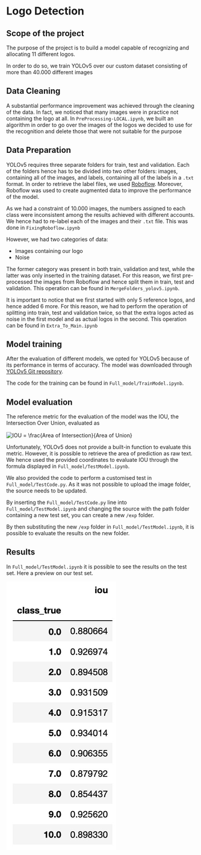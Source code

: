 # Logo Detection

## Scope of the project

The purpose of the project is to build a model capable of recognizing and allocating 11 different logos. 

In order to do so, we train YOLOv5 over our custom dataset consisting of more than 40.000 different images


## Data Cleaning

A substantial performance improvement was achieved through the cleaning of the data. In fact, we noticed that many images were in practice not containing the logo at all. In `PreProcessing-LOCAL.ipynb`, we built an algorithm in order to go over the images of the logos we decided to use for the recognition and delete those that were not suitable for the purpose


## Data Preparation

YOLOv5 requires three separate folders for train, test and validation. Each of the folders hence has to be divided into two other folders: images, containing all of the images, and labels, containing all of the labels in a `.txt` format. In order to retrieve the label files, we used [Roboflow](https://roboflow.com/). Moreover, Roboflow was used to create augmented data to improve the performance of the model.

As we had a constraint of 10.000 images, the numbers assigned to each class were inconsistent among the results achieved with different accounts. We hence had to re-label each of the images and their `.txt` file. This was done in `FixingRoboflow.ipynb`

However, we had two categories of data: 
* Images containing our logo
* Noise

The former category was present in both train, validation and test, while the latter was only inserted in the training dataset. For this reason, we first pre-processed the images from Roboflow and hence split them in train, test and validation. This operation can be found in `MergeFolders_yolov5.ipynb`.

It is important to notice that we first started with only 5 reference logos, and hence added 6 more. For this reason, we had to perform the operation of splitting into train, test and validation twice, so that the extra logos acted as noise in the first model and as actual logos in the second. This operation can be found in `Extra_To_Main.ipynb`

## Model training

After the evaluation of different models, we opted for YOLOv5 because of its performance in terms of accuracy. The model was downloaded through [YOLOv5 Git repository](https://github.com/ultralytics/yolov5).

The code for the training can be found in `Full_model/TrainModel.ipynb`. 

## Model evaluation

The reference metric for the evaluation of the model was the IOU, the Intersection Over Union, evaluated as 

<img src="http://www.sciweavers.org/tex2img.php?eq=IOU%20%3D%20%20%5Cfrac%7BArea%20of%20Intersection%7D%7BArea%20of%20Union%7D%20&bc=White&fc=Black&im=jpg&fs=12&ff=arev&edit=0" align="center" border="0" alt="IOU =  \frac{Area of Intersection}{Area of Union} " width="226" height="47" />

Unfortunately, YOLOv5 does not provide a built-in function to evaluate this metric. However, it is possible to retrieve the area of prediction as raw text. We hence used the provided coordinates to evaluate IOU through the formula displayed in `Full_model/TestModel.ipynb`. 

We also provided the code to perform a customised test in `Full_model/TestCode.py`. As it was not possible to upload the image folder, the source needs to be updated.

By inserting the `Full_model/TestCode.py` line into `Full_model/TestModel.ipynb` and changing the source with the path folder containing a new test set, you can create a new `/exp` folder. 

By then substituting the new `/exp` folder in `Full_model/TestModel.ipynb`, it is possible to evaluate the results on the new folder. 

## Results 

In `Full_model/TestModel.ipynb` it is possible to see the results on the test set. Here a preview on our test set. 

![alt text](https://github.com/annabregola/logo-detection/blob/main/results_iou.jpeg)
